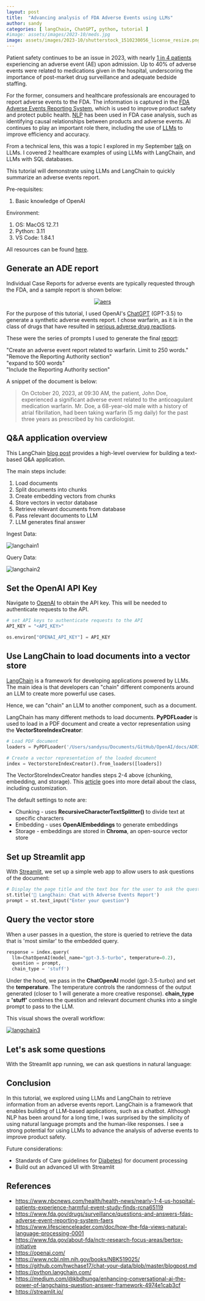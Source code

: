 ```yaml
---
layout: post
title:  "Advancing analysis of FDA Adverse Events using LLMs"
author: sandy
categories: [ langChain, ChatGPT, python, tutorial ]
#image: assets/images/2023-10/meds.jpg
image: assets/images/2023-10/shutterstock_1510230056_license_resize.png
---
```

Patient safety continues to be an issue in 2023, with nearly [1 in 4 patients](https://www.nbcnews.com/health/health-news/nearly-1-4-us-hospital-patients-experience-harmful-event-study-finds-rcna65119) experiencing an adverse event (AE) upon admission.  Up to 40% of adverse events were related to medications given in the hospital, underscoring the importance of post-market drug surveillance and adequate bedside staffing.  

For the former, consumers and healthcare professionals are encouraged to report adverse events to the FDA.  The information is captured in the [FDA Adverse Events Reporting System](https://www.fda.gov/drugs/surveillance/questions-and-answers-fdas-adverse-event-reporting-system-faers), which is used to improve product safety and protect public health.  [NLP](https://www.lifescienceleader.com/doc/how-the-fda-views-natural-language-processing-0001) has been used in FDA case analysis, such as identifying causal relationships between products and adverse events.   AI continues to play an important role there, including the use of [LLMs](https://www.fda.gov/about-fda/nctr-research-focus-areas/bertox-initiative) to improve efficiency and accuracy.  

From a technical lens, this was a topic I explored in my September [talk](https://www.meetup.com/cloud-data-driven/events/294617896/) on LLMs.  I covered 2 healthcare examples of using LLMs with LangChain, and LLMs with SQL databases. 

This tutorial will demonstrate using LLMs and LangChain to quickly summarize an adverse events report.

Pre-requisites:
1. Basic knowledge of OpenAI

Environment:
1. OS: MacOS 12.7.1
2. Python: 3.11
3. VS Code: 1.84.1

All resources can be found [here](https://github.com/slsu0424/langchain-ade-public).


## Generate an ADE report
Individual Case Reports for adverse events are typically requested through the FDA, and a sample report is shown below:

<p style="text-align: center;">
<a href="https://www.researchgate.net/publication/271223596_Automatically_Recognizing_Medication_and_Adverse_Event_Information_From_Food_and_Drug_Administration's_Adverse_Event_Reporting_System_Narratives?_tp=eyJjb250ZXh0Ijp7ImZpcnN0UGFnZSI6Il9kaXJlY3QiLCJwYWdlIjoiX2RpcmVjdCJ9fQ" target="_blank">
  <img src="/assets/images/2023-10/sample-AERS-Report.png" alt="aers" alig>
<!-- <img src="/assets/images/2023-10/sample-AERS-Report.png" alt="aers" width="750" height="670" alig> -->
</a>
</p>

For the purpose of this tutorial, I used OpenAI's <a href="https://openai.com/" target="_blank">ChatGPT</a> (GPT-3.5) to generate a synthetic adverse events report.  I chose warfarin, as it is in the class of drugs that have resulted in <a href="https://www.ncbi.nlm.nih.gov/books/NBK519025/" target="_blank">serious adverse drug reactions</a>.

These were the series of prompts I used to generate the final [report](https://github.com/slsu0424/langchain-ade-public/blob/main/ade.pdf):

"Create an adverse event report related to warfarin.  Limit to 250 words."  
"Remove the Reporting Authority section"  
"expand to 500 words"  
"Include the Reporting Authority section"  

A snippet of the document is below:

>On October 20, 2023, at 09:30 AM, the patient, John Doe, experienced a significant adverse event related to the anticoagulant medication warfarin. Mr. Doe, a 68-year-old male with a history of atrial fibrillation, had been taking warfarin (5 mg daily) for the past three years as prescribed by his cardiologist.


## Q&A application overview
This LangChain [blog post](https://github.com/hwchase17/chat-your-data/blob/master/blogpost.md) provides a high-level overview for building a text-based Q&A application.  

The main steps include:

1. Load documents
2. Split documents into chunks
3. Create embedding vectors from chunks
4. Store vectors in vector database
5. Retrieve relevant documents from database
6. Pass relevant documents to LLM
7. LLM generates final answer

Ingest Data:

![langchain1](/assets/images/2023-10/langchain1.png)

Query Data:

![langchain2](/assets/images/2023-10/langchain2.png)


## Set the OpenAI API Key
Navigate to [OpenAI](https://platform.openai.com/) to obtain the API key.  This will be needed to authenticate requests to the API.

```python
# set API keys to authenticate requests to the API
API_KEY = "<API_KEY>"

os.environ["OPENAI_API_KEY"] = API_KEY
```


## Use LangChain to load documents into a vector store
[LangChain](https://docs.langchain.com/docs/) is a framework for developing applications powered by LLMs.  The main idea is that developers can "chain" different components around an LLM to create more powerful use cases.  

Hence, we can "chain" an LLM to another component, such as a document.

LangChain has many different methods to load documents.  **PyPDFLoader** is used to load in a PDF document and create a vector representation using the **VectorStoreIndexCreator**:

```python
# Load PDF document
loaders = PyPDFLoader('/Users/sandysu/Documents/GitHub/OpenAI/docs/ADR11.pdf')

# Create a vector representation of the loaded document
index = VectorstoreIndexCreator().from_loaders([loaders])
```

The VectorStoreIndexCreator handles steps 2-4 above (chunking, embedding, and storage).  This [article](https://medium.com/@kbdhunga/enhancing-conversational-ai-the-power-of-langchains-question-answer-framework-4974e1cab3cf) goes into more detail about the class, including customization.  

The default settings to note are: 

- Chunking - uses **RecursiveCharacterTextSplitter()** to divide text at specific characters
- Embedding - uses **OpenAIEmbeddings**  to generate embeddings
- Storage - embeddings are stored in **Chroma**, an open-source vector store 

## Set up Streamlit app
With [Streamlit](https://streamlit.io/), we set up a simple web app to allow users to ask questions of the document:  

```python
# Display the page title and the text box for the user to ask the question
st.title('🦜 LangChain: Chat with Adverse Events Report')
prompt = st.text_input("Enter your question")
```


## Query the vector store
When a user passes in a question, the store is queried to retrieve the data that is 'most similar' to the embedded query.

```python
response = index.query(
  llm=ChatOpenAI(model_name="gpt-3.5-turbo", temperature=0.2), 
  question = prompt, 
  chain_type = 'stuff')
```

Under the hood, we pass in the **ChatOpenAI** model (gpt-3.5-turbo) and set the **temperature**.  The temperature controls the randomness of the output generated (closer to 1 will generate a more creative response).  **chain_type = 'stuff'** combines the question and relevant document chunks into a single prompt to pass to the LLM.

This visual shows the overall workflow:

<a href="https://python.langchain.com/docs/modules/data_connection/vectorstores/">
  <img src="/assets/images/2023-10/langchain3.png" alt="langchain3">
<!--   <img src="/assets/images/2023-10/langchain3.png" alt="langchain3" width="750" height="311"> -->
</a>


## Let's ask some questions
With the Streamlit app running, we can ask questions in natural language:





## Conclusion
In this tutorial, we explored using LLMs and LangChain to retrieve information from an adverse events report.  LangChain is a framework that enables building of LLM-based applications, such as a chatbot.  Although NLP has been around for a long time, I was surprised by the simplicity of using natural language prompts and the human-like responses.  I see a strong potential for using LLMs to advance the analysis of adverse events to improve product safety.

Future considerations:
- Standards of Care guidelines for [Diabetes](https://diabetesjournals.org/care/issue/46/Supplement_1)) for document processing
- Build out an advanced UI with Streamlit


## References
+ <https://www.nbcnews.com/health/health-news/nearly-1-4-us-hospital-patients-experience-harmful-event-study-finds-rcna65119>
+ <https://www.fda.gov/drugs/surveillance/questions-and-answers-fdas-adverse-event-reporting-system-faers>
+ <https://www.lifescienceleader.com/doc/how-the-fda-views-natural-language-processing-0001>
+ <https://www.fda.gov/about-fda/nctr-research-focus-areas/bertox-initiative>
+ <https://openai.com/>
+ <https://www.ncbi.nlm.nih.gov/books/NBK519025/>
+ <https://github.com/hwchase17/chat-your-data/blob/master/blogpost.md>
+ <https://python.langchain.com/>
+ <https://medium.com/@kbdhunga/enhancing-conversational-ai-the-power-of-langchains-question-answer-framework-4974e1cab3cf>
+ <https://streamlit.io/>